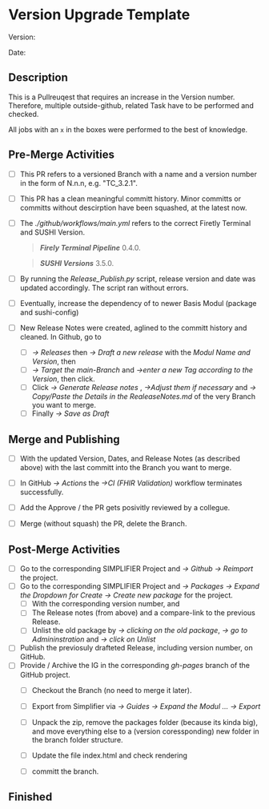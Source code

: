 # Version Upgrade Template
<!--- parameters of your upgrade -->

Version:

Date:

## Description
<!--- CAVEAT: You to be an admin to perform all the necessary jobs. -->
This is a Pullreuqest that requires an increase in the Version number. Therefore, multiple outside-github, related Task have to be performed and checked.

All jobs with an `x` in the boxes were performed to the best of knowledge.

## Pre-Merge Activities
<!--- Lets check everything before we continue. -->
- [ ] This PR refers to a versioned Branch with a name and a version number in the form of N.n.n, e.g. "TC_3.2.1".
- [ ] This PR has a clean meaningful committ history. Minor committs or committs without descirption have been squashed, at the latest now.
- [ ] The _./github/workflows/main.yml_ refers to the correct Firetly Terminal and SUSHI Version. 
    > **_Firely Terminal Pipeline_**  0.4.0.

    > **_SUSHI Versions_**  3.5.0.
- [ ] By running the _Release_Publish.py_ script, release version and date was updated accordingly. The script ran without errors.
- [ ] Eventually, increase the dependency of to newer Basis Modul (package and sushi-config)
- [ ] New Release Notes were created, aglined to the committ history and cleaned. In Github, go to 
  - [ ]  _-> Releases_ then _-> Draft a new release_ with the _Modul Name and Version_, then
  - [ ] _-> Target the main-Branch_ and _->enter a new Tag according to the Version_, then click.
  - [ ] Click _-> Generate Release notes_ , _->Adjust them if necessary_ and _-> Copy/Paste the Details in the RealeaseNotes.md_ of the very Branch you want to merge.
  - [ ] Finally _-> Save as Draft_

## Merge and Publishing
<!--- Now lets do the merge. -->
<!--- Include details of your testing environment, especially -->
- [ ] With the updated Version, Dates, and Release Notes (as described above) with the last committ into the Branch you want to merge.
- [ ] In GitHub _-> Actions_ the _->CI (FHIR Validation)_ workflow terminates successfully.
- [ ] Add the Approve / the PR gets posivitly reviewed by a collegue.
- [ ] Merge (without squash) the PR, delete the Branch.


## Post-Merge Activities
<!--- Do some update, refreshe and cleanup of related resources. -->

- [ ] Go to the corresponding SIMPLIFIER Project and _-> Github -> Reimport_ the project.
- [ ] Go to the corresponding SIMPLIFIER Project and _-> Packages -> Expand the Dropdown for Create -> Create new package_ for the project.
  - [ ] With the corresponding version number, and
  - [ ] The Release notes (from above) and a compare-link to the previous Release.
  - [ ] Unlist the old package by _-> clicking on the old package_, _-> go to Admininstration_ and _-> click on Unlist_
- [ ] Publish the previosuly drafteted Release, including version number, on GitHub.
- [ ] Provide / Archive the IG in the corresponding _gh-pages_ branch of the GitHub project.
  - [ ] Checkout the Branch (no need to merge it later).
  - [ ] Export from Simplifier via _-> Guides -> Expand the Modul ... -> Export_
  - [ ] Unpack the zip, remove the packages folder (because its kinda big), and move everything else to a (version coressponding) new folder in the branch folder structure.
  - [ ] Update the file index.html and check rendering
  - [ ] committ the branch.


## Finished

